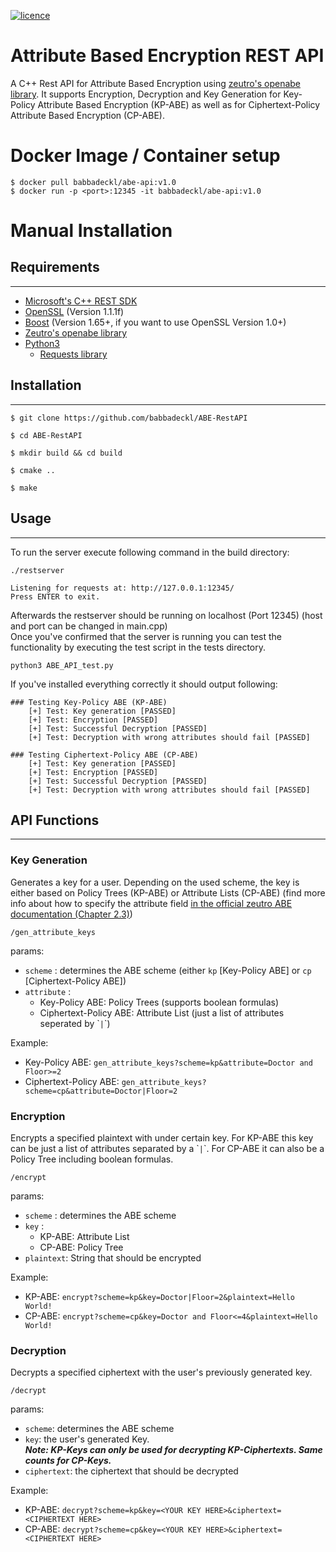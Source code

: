 [![licence](https://img.shields.io/badge/license-MIT-brightgreen.svg)](https://github.com/babbadeckl/ABE-RestAPI/blob/master/LICENSE)

# Attribute Based Encryption REST API

A C++ Rest API for Attribute Based Encryption using [zeutro's openabe library](https://github.com/zeutro/openabe).
It supports Encryption, Decryption and Key Generation for Key-Policy Attribute Based Encryption (KP-ABE) as well as for Ciphertext-Policy Attribute Based Encryption (CP-ABE).

# Docker Image / Container setup

```
$ docker pull babbadeckl/abe-api:v1.0
$ docker run -p <port>:12345 -it babbadeckl/abe-api:v1.0
```

# Manual Installation

## Requirements
---
* [Microsoft's C++ REST SDK](https://github.com/microsoft/cpprestsdk)
* [OpenSSL](https://www.openssl.org/source/) (Version 1.1.1f)
* [Boost](https://www.boost.org/users/history/version_1_65_0.html) (Version 1.65+, if you want to use OpenSSL Version 1.0+)
* [Zeutro's openabe library](https://github.com/zeutro/openabe)
* [Python3](https://www.python.org/download/releases/3.0/)
  * [Requests library](https://pypi.org/project/requests/)

## Installation
---
```
$ git clone https://github.com/babbadeckl/ABE-RestAPI

$ cd ABE-RestAPI 

$ mkdir build && cd build

$ cmake ..

$ make
```

## Usage
---

To run the server execute following command in the build directory:
```
./restserver

Listening for requests at: http://127.0.0.1:12345/
Press ENTER to exit.

```
Afterwards the restserver should be running on localhost (Port 12345) (host and port can be changed in main.cpp)  
Once you've confirmed that the server is running you can test the functionality by executing the test script in the tests directory.

```
python3 ABE_API_test.py
```

If you've installed everything correctly it should output following:

```
### Testing Key-Policy ABE (KP-ABE)
	[+] Test: Key generation [PASSED]
	[+] Test: Encryption [PASSED]
	[+] Test: Successful Decryption [PASSED]
	[+] Test: Decryption with wrong attributes should fail [PASSED]

### Testing Ciphertext-Policy ABE (CP-ABE)
	[+] Test: Key generation [PASSED]
	[+] Test: Encryption [PASSED]
	[+] Test: Successful Decryption [PASSED]
	[+] Test: Decryption with wrong attributes should fail [PASSED]
```

## API Functions
---

### Key Generation
Generates a key for a user. Depending on the used scheme, the key is either based on Policy Trees (KP-ABE) or Attribute Lists (CP-ABE) (find more info about how to specify the attribute field [in the official zeutro ABE documentation (Chapter 2.3)](https://github.com/zeutro/openabe/blob/master/docs/libopenabe-v1.0.0-api-doc.pdf))

```
/gen_attribute_keys
```
params:   
* `scheme` : determines the ABE scheme (either `kp` [Key-Policy ABE] or `cp` [Ciphertext-Policy ABE])
* `attribute` : 
  * Key-Policy ABE: Policy Trees (supports boolean formulas)
  * Ciphertext-Policy ABE: Attribute List (just a list of attributes seperated by \``|`\`)

Example:
* Key-Policy ABE: `gen_attribute_keys?scheme=kp&attribute=Doctor and Floor>=2`
* Ciphertext-Policy ABE: `gen_attribute_keys?scheme=cp&attribute=Doctor|Floor=2`

### Encryption
Encrypts a specified plaintext with under certain key. For KP-ABE this key can be just a list of attributes separated by a \``|`\`. For CP-ABE it can also be a Policy Tree including boolean formulas.

```
/encrypt
```

params:  
* `scheme` : determines the ABE scheme
* `key` : 
  * KP-ABE: Attribute List
  * CP-ABE: Policy Tree
* `plaintext`: String that should be encrypted

Example:
* KP-ABE: `encrypt?scheme=kp&key=Doctor|Floor=2&plaintext=Hello World!`
* CP-ABE: `encrypt?scheme=cp&key=Doctor and Floor<=4&plaintext=Hello World!`
### Decryption
Decrypts a specified ciphertext with the user's previously generated key. 

```
/decrypt
```

params:
* `scheme`: determines the ABE scheme
* `key`: the user's generated Key.   
***Note: KP-Keys can only be used for decrypting KP-Ciphertexts. Same counts for CP-Keys.***
* `ciphertext`: the ciphertext that should be decrypted

Example:
* KP-ABE: `decrypt?scheme=kp&key=<YOUR KEY HERE>&ciphertext=<CIPHERTEXT HERE>`
* CP-ABE: `decrypt?scheme=cp&key=<YOUR KEY HERE>&ciphertext=<CIPHERTEXT HERE>`
